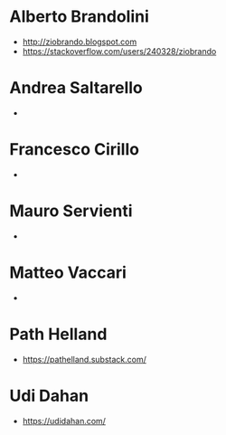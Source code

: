 # Alberto Brandolini 
- http://ziobrando.blogspot.com
- https://stackoverflow.com/users/240328/ziobrando

# Andrea Saltarello
-

# Francesco Cirillo
-

# Mauro Servienti
- 

# Matteo Vaccari
-

# Path Helland
- https://pathelland.substack.com/


# Udi Dahan
- https://udidahan.com/
